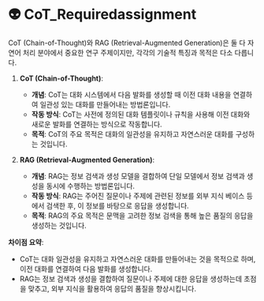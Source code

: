 # 👽 CoT_Requiredassignment
CoT (Chain-of-Thought)와 RAG (Retrieval-Augmented Generation)은 둘 다 자연어 처리 분야에서 중요한 연구 주제이지만, 각각의 기술적 특징과 목적은 다소 다릅니다. 

1. **CoT (Chain-of-Thought)**:
   - **개념**: CoT는 대화 시스템에서 다음 발화를 생성할 때 이전 대화 내용을 연결하여 일관성 있는 대화를 만들어내는 방법론입니다.
   - **작동 방식**: CoT는 사전에 정의된 대화 템플릿이나 규칙을 사용해 이전 대화와 새로운 발화를 연결하는 방식으로 작동합니다.
   - **목적**: CoT의 주요 목적은 대화의 일관성을 유지하고 자연스러운 대화를 구성하는 것입니다.

2. **RAG (Retrieval-Augmented Generation)**:
   - **개념**: RAG는 정보 검색과 생성 모델을 결합하여 단일 모델에서 정보 검색과 생성을 동시에 수행하는 방법론입니다.
   - **작동 방식**: RAG는 주어진 질문이나 주제에 관련된 정보를 외부 지식 베이스 등에서 검색한 후, 이 정보를 바탕으로 응답을 생성합니다.
   - **목적**: RAG의 주요 목적은 문맥을 고려한 정보 검색을 통해 높은 품질의 응답을 생성하는 것입니다.

**차이점 요약**:
- CoT는 대화 일관성을 유지하고 자연스러운 대화를 만들어내는 것을 목적으로 하며, 이전 대화를 연결하여 다음 발화를 생성합니다.
- RAG는 정보 검색과 생성을 결합하여 질문이나 주제에 대한 응답을 생성하는데 초점을 맞추고, 외부 지식을 활용하여 응답의 품질을 향상시킵니다.
